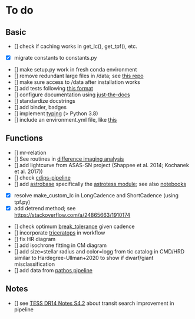 # To do

## Basic
- [] check if caching works in get_lc(), get_tpf(), etc.
- [x] migrate constants to constants.py
- [] make setup.py work in fresh conda environment
- [] remove redundant large files in /data; see [this repo](https://github.com/ideasrule/platon)
- [] make sure access to /data after installation works
- [] add tests following [this format](https://github.com/ljvmiranda921/seagull/blob/master/tests/test_board.py)
- [] configure documentation using [just-the-docs](https://github.com/pmarsceill/just-the-docs)
- [] standardize docstrings
- [] add binder, badges
- [] implement [typing](https://docs.python.org/3/library/typing.html) (> Python 3.8)
- [] include an environment.yml file, like [this](https://github.com/lgbouma/cdips_followup/blob/master/environment.yml)

## Functions
- [] mr-relation
- [] See routines in [difference imaging analysis](https://github.com/ryanoelkers/DIA)
- [] add lightcurve from ASAS-SN project (Shappee et al. 2014; Kochanek et al. 2017))
- [] check [cdips-pipeline](https://github.com/waqasbhatti/cdips-pipeline)
- [] add [astrobase](https://github.com/waqasbhatti/astrobase) specifically the [astrotess module](https://astrobase.readthedocs.io/en/latest/astrobase.astrotess.html); see also [notebooks](https://github.com/waqasbhatti/astrobase-notebooks)
- [x] resolve make_custom_lc in LongCadence and ShortCadence (using tpf.py)
- [x] add detrend method; see https://stackoverflow.com/a/24865663/1910174
- [] check optimum [break_tolerance](https://github.com/KeplerGO/lightkurve/blob/master/lightkurve/lightcurve.py#L428) given cadence
- [] incorporate [triceratops](https://github.com/stevengiacalone/triceratops/tree/master/triceratops) in workflow
- [] fix HR diagram
- [] add isochrone fitting in CM diagram
- [] add size=stellar radius and color=logg from tic catalog in CMD/HRD similar to Hardegree-Ullman+2020 to show if dwarf/giant misclassification
- [] add data from [pathos pipeline](https://archive.stsci.edu/hlsp/pathos)

## Notes
- [] see [TESS DR14 Notes S4.2](https://archive.stsci.edu/missions/tess/doc/tess_drn/tess_sector_14_drn19_v02.pdf) about transit search improvement in pipeline
